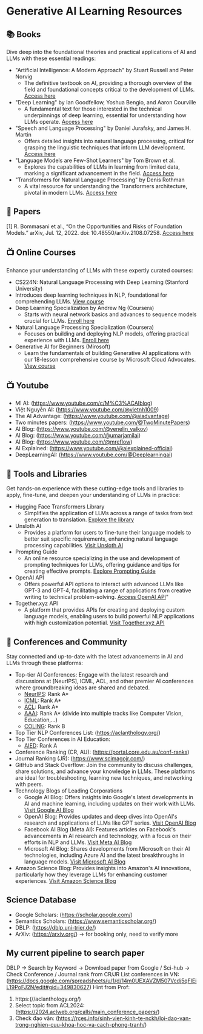 # Generative AI Learning Resources
## 📚 Books
Dive deep into the foundational theories and practical applications of AI and LLMs with these essential readings:
- "Artificial Intelligence: A Modern Approach" by Stuart Russell and Peter Norvig
  - The definitive textbook on AI, providing a thorough overview of the field and foundational concepts critical to the development of LLMs. [Access here](https://people.engr.tamu.edu/guni/csce421/files/AI_Russell_Norvig.pdf)
- "Deep Learning" by Ian Goodfellow, Yoshua Bengio, and Aaron Courville
  - A fundamental text for those interested in the technical underpinnings of deep learning, essential for understanding how LLMs operate. [Access here](http://alvarestech.com/temp/deep/Deep%20Learning%20by%20Ian%20Goodfellow,%20Yoshua%20Bengio,%20Aaron%20Courville%20(z-lib.org).pdf)
- "Speech and Language Processing" by Daniel Jurafsky, and James H. Martin
  - Offers detailed insights into natural language processing, critical for grasping the linguistic techniques that inform LLM development. [Access here](https://web.stanford.edu/~jurafsky/slp3/)
- "Language Models are Few-Shot Learners" by Tom Brown et al.
  - Explores the capabilities of LLMs in learning from limited data, marking a significant advancement in the field. [Access here](https://papers.nips.cc/paper/2020/hash/1457c0d6bfcb4967418bfb8ac142f64a-Abstract.html)
- "Transformers for Natural Language Processing" by Denis Rothman
  - A vital resource for understanding the Transformers architecture, pivotal in modern LLMs. [Access here](https://github.com/Denis2054/Transformers-for-NLP-and-Computer-Vision-3rd-Edition)

## :newspaper: Papers
[1] R. Bommasani et al., “On the Opportunities and Risks of Foundation Models.” arXiv, Jul. 12, 2022. doi: 10.48550/arXiv.2108.07258. [Access here](http://arxiv.org/abs/2108.07258)


## 📺 Online Courses
Enhance your understanding of LLMs with these expertly curated courses:
-  CS224N: Natural Language Processing with Deep Learning (Stanford University)
  - Introduces deep learning techniques in NLP, foundational for comprehending LLMs. [View course](https://web.stanford.edu/class/cs224n/)
- Deep Learning Specialization by Andrew Ng (Coursera)
  - Starts with neural network basics and advances to sequence models crucial for LLMs. [Enroll here](https://www.coursera.org/specializations/deep-learning)
- Natural Language Processing Specialization (Coursera)
  - Focuses on building and deploying NLP models, offering practical experience with LLMs. [Enroll here](https://www.deeplearning.ai/courses/natural-language-processing-specialization/)
- Generative AI for Beginners (Mirosoft)
  - Learn the fundamentals of building Generative AI applications with our 18-lesson comprehensive course by Microsoft Cloud Advocates. [View course](https://github.com/microsoft/generative-ai-for-beginners/)

## 📺 Youtube 
- Mì AI: (https://www.youtube.com/c/M%C3%ACAIblog)
- Việt Nguyễn AI: (https://www.youtube.com/@vietnh1009)
- The AI Advantage: (https://www.youtube.com/@aiadvantage)
- Two minutes papers: (https://www.youtube.com/@TwoMinutePapers)
- AI Blog: (https://www.youtube.com/@venelin_valkov)
- AI Blog: (https://www.youtube.com/@umarjamilai)
- AI Blog: (https://www.youtube.com/@mreflow)
- AI Explained: (https://www.youtube.com/@aiexplained-official)
- DeepLearningAI: (https://www.youtube.com/@Deeplearningai)

## 🧰 Tools and Libraries
Get hands-on experience with these cutting-edge tools and libraries to apply, fine-tune, and deepen your understanding of LLMs in practice:
- Hugging Face Transformers Library
  - Simplifies the application of LLMs across a range of tasks from text generation to translation. [Explore the library](https://huggingface.co/)
- Unsloth AI
  - Provides a platform for users to fine-tune their language models to better suit specific requirements, enhancing natural language processing capabilities. [Visit Unsloth AI](https://unsloth.ai/)
- Prompting Guide
  - An online resource specializing in the use and development of prompting techniques for LLMs, offering guidance and tips for creating effective prompts. [Explore Prompting Guide](https://www.promptingguide.ai)
- OpenAI API
  - Offers powerful API options to interact with advanced LLMs like GPT-3 and GPT-4, facilitating a range of applications from creative writing to technical problem-solving. [Access OpenAI API](https://beta.openai.com/)"
- Together.xyz API
  - A platform that provides APIs for creating and deploying custom language models, enabling users to build powerful NLP applications with high customization potential. [Visit Together.xyz API](https://api.together.xyz/)

## 📅 Conferences and Community
Stay connected and up-to-date with the latest advancements in AI and LLMs through these platforms:
- Top-tier AI Conferences: Engage with the latest research and discussions at [NeurIPS], ICML, ACL, and other premier AI conferences where groundbreaking ideas are shared and debated.
  - [NeurIPS](https://dblp.uni-trier.de/db/conf/nips/neurips2023.html): Rank A*
  - [ICML](https://dblp.uni-trier.de/db/conf/icml/index.html): Rank A*
  - [ACL](https://dblp.uni-trier.de/db/conf/acl/index.html): Rank A*
  - [AAAI](https://dblp.uni-trier.de/db/conf/aaai/aaai2024.html): Rank A* (divide into multiple tracks like Computer Vision, Education,...)
  - [COLING](https://aclanthology.org/volumes/2024.lrec-main/): Rank B
- Top Tier NLP Conferences List: (https://aclanthology.org/)
- Top Tier Conferences in AI Education:
  - [AIED](https://dblp.uni-trier.de/db/conf/aied/aied2023.html): Rank A
- Conference Ranking (CR, AU): (https://portal.core.edu.au/conf-ranks)
- Journal Ranking (JR): (https://www.scimagojr.com/)
- GitHub and Stack Overflow: Join the community to discuss challenges, share solutions, and advance your knowledge in LLMs. These platforms are ideal for troubleshooting, learning new techniques, and networking with peers.
- Technology Blogs of Leading Corporations</strong>
  - Google AI Blog: Offers insights into Google's latest developments in AI and machine learning, including updates on their work with LLMs. [Visit Google AI Blog](https://ai.googleblog.com/)
  - OpenAI Blog: Provides updates and deep dives into OpenAI's research and applications of LLMs like GPT series. [Visit OpenAI Blog](https://openai.com/blog/)
  - Facebook AI Blog (Meta AI): Features articles on Facebook's advancements in AI research and technology, with a focus on their efforts in NLP and LLMs. [Visit Meta AI Blog](https://ai.facebook.com/blog/)
  - Microsoft AI Blog: Shares developments from Microsoft on their AI technologies, including Azure AI and the latest breakthroughs in language models. [Visit Microsoft AI Blog](https://blogs.microsoft.com/ai/)
- Amazon Science Blog: Provides insights into Amazon's AI innovations, particularly how they leverage LLMs for enhancing customer experiences. [Visit Amazon Science Blog](https://www.amazon.science/)

## Science Database
- Google Scholars: (https://scholar.google.com/)
- Semantics Scholars: (https://www.semanticscholar.org/)
- DBLP: (https://dblp.uni-trier.de/)
- ArXiv: (https://arxiv.org/) -> for booking only, need to verify more

## My current pipeline to search paper
DBLP -> Search by Keyword -> Download paper from Google / Sci-hub -> Check Conference / Journal rank from CR/JR
List conferences in VN: (https://docs.google.com/spreadsheets/u/1/d/14m0UEXAVZM507Vcdj5qFlEiL19PoFJ2N/edit#gid=349830627)
Hint from Prof:
1. https:(//aclanthology.org/)
1. Select topic from ACL2024: (https://2024.aclweb.org/calls/main_conference_papers/)
2. Check đạo văn: (https://rces.info/sinh-vien-kinh-te-nckh/loi-dao-van-trong-nghien-cuu-khoa-hoc-va-cach-phong-tranh/)


